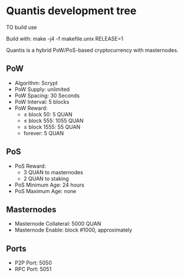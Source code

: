# Quantis development tree

TO build use

Build with:  make -j4 -f makefile.unix RELEASE=1

Quantis is a hybrid PoW/PoS-based cryptocurrency with masternodes.

## PoW
* Algorithm: Scrypt
* PoW Supply: unlimited
* PoW Spacing: 30 Seconds
* PoW Interval: 5 blocks 
* PoW Reward:
    * &le; block 50: 5 QUAN
    * &le; block 555: 1055 QUAN
    * &le; block 1555: 55 QUAN
    * forever:  5 QUAN

## PoS
* PoS Reward:
    * 3 QUAN to masternodes
    * 2 QUAN to staking
* PoS Minimum Age: 24 hours
* PoS Maximum Age: none

## Masternodes
* Masternode Collateral: 5000 QUAN
* Masternode Enable:  block #1000, approximately

## Ports
* P2P Port: 5050
* RPC Port: 5051